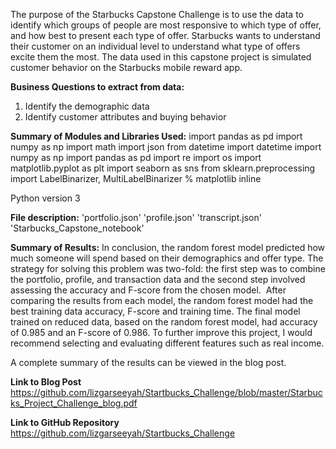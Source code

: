 
The purpose of the Starbucks Capstone Challenge is to use the 
data to identify which groups of people are most responsive to
which type of offer, and how best to present each type of offer.
Starbucks wants to understand their customer on an individual level to understand what type of
offers excite them the most. The data used in this capstone project
is simulated customer behavior on the Starbucks mobile reward app.


__Business Questions to extract from data:__
1. Identify the demographic data
2. Identify customer attributes and buying behavior

__Summary of Modules and Libraries Used:__
import pandas as pd
import numpy as np
import math
import json
from datetime import datetime
import numpy as np
import pandas as pd
import re
import os
import matplotlib.pyplot as plt
import seaborn as sns
from sklearn.preprocessing import LabelBinarizer, MultiLabelBinarizer
% matplotlib inline
 
 Python version 3

__File description:__
'portfolio.json'
'profile.json'
'transcript.json'
'Starbucks_Capstone_notebook'

__Summary of Results:__
In conclusion, the random forest model predicted how much someone will spend based on their demographics and offer type. The strategy for solving this problem was two-fold: the first step was to combine the portfolio, profile, and transaction data and the second step involved assessing the accuracy and F-score from the chosen model. 
 After comparing the results from each model, the random forest model had the best training data accuracy, F-score and training time. The final model trained on reduced data, based on the random forest model, had accuracy of 0.985 and an F-score of 0.986. To further improve this project, I would recommend selecting and evaluating different features such as real income.


A complete summary of the results can be viewed in the blog post.


__Link to Blog Post__
https://github.com/lizgarseeyah/Startbucks_Challenge/blob/master/Starbucks_Project_Challenge_blog.pdf

__Link to GitHub Repository__
https://github.com/lizgarseeyah/Startbucks_Challenge
